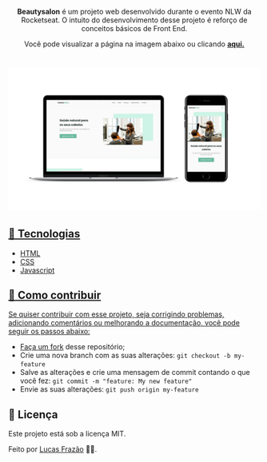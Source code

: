 <p align="center"> <strong>Beautysalon</strong> é um projeto web desenvolvido durante o evento NLW da Rocketseat. O intuito do desenvolvimento desse projeto é reforço de conceitos básicos de Front End.</p>
<p align="center"> Você pode visualizar a página na imagem abaixo ou clicando <strong> <a href="https://beautysalon-originsix.netlify.app/" title="beautysalon">aqui.</strong> </p>
  
 <h1 align="center">
  <img alt="Layout Página Principal" src="assets/fonts/beautysalon.png" />
</h1> 
  
## 🚀 Tecnologias
* HTML 
* CSS
* Javascript


## 🤔 Como contribuir
Se quiser contribuir com esse projeto, seja corrigindo problemas, adicionando comentários ou melhorando a documentação, você pode seguir os passos abaixo:
* Faça [um fork](https://help.github.com/pt/github/getting-started-with-github/fork-a-repo) desse repositório;
* Crie uma nova branch com as suas alterações: `git checkout -b my-feature`
* Salve as alterações e crie uma mensagem de commit contando o que você fez: `git commit -m "feature: My new feature"`
* Envie as suas alterações: `git push origin my-feature`


## 📝 Licença
Este projeto está sob a licença MIT.

Feito por [Lucas Frazão](https://www.linkedin.com/in/lucas-frazaao/) 👋🏻.
